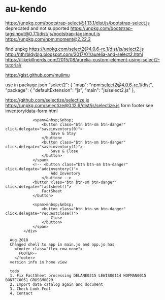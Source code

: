 # au-kendo
https://unpkg.com/bootstrap-select@1.13.1/dist/js/bootstrap-select.js
deprecated and not supported https://unpkg.com/bootstrap-tagsinput@0.7.1/dist/js/bootstrap-tagsinput.js
https://unpkg.com/npm:moment@2.22.2


find unpkg
https://unpkg.com/select2@4.0.6-rc.1/dist/js/select2.js
http://nthrbldyblg.blogspot.com/2017/01/aurelia-and-select2.html
https://ilikekillnerds.com/2015/08/aurelia-custom-element-using-select2-tutorial/


https://gist.github.com/mujimu


use in package.json
 "select2": {
      "map": "npm:select2@4.0.6-rc.1/dist",
      "package": {
        "defaultExtension": "js",
        "main": "js/select2.js"
      },


https://github.com/selectize/selectize.js
https://unpkg.com/selectize@0.12.6/dist/js/selectize.js
form footer
see inventory/data-form.html
	<div class="flex-column-none section-footer">
				<!-- ${footer} -->

				<span>&nbsp;&nbsp;
					<button class="btn btn-sm btn-danger" click.delegate="saveinventory(0)">
						Save & Stay
					</button>
					<button class="btn btn-sm btn-danger" click.delegate="saveinventory(1)">
						Save & Close
					</button>
				</span>
				<!-- <button class="btn btn-sm btn-danger" click.delegate="addinventory()">
						Add Inventory
					</button> -->
				<button class="btn btn-sm btn-danger" click.delegate="factsheet()">
					FactSheet
				</button>

				<span>&nbsp;&nbsp;
					<button class="btn btn-sm btn-danger" click.delegate="requestclose()">
						Close
					</button>
				</span>
			</div>

      Aug 2018
      Changed shell to app in main.js and app.js has 
        <footer class="flex-row-none">
          FOOTER--
        </footer>
      version info in home view

      todo
      1. Fix FactSheet processing DELANE0215 LEWIS00114 HOFMAN0015 BONTEC0051 GROSSM0029
      2. Import data catalog again and document
      3. Check Look-Feel
      4. Contact
 